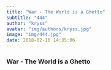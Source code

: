 ```yaml
---
title: "War - The World is a Ghetto"
subtitle: "444"
author: "kryss"
avatar: "img/authors/kryss.jpg"
image: "img/444.jpg"
date: 2018-02-16 14:35:06
---
```


### War - The World is a Ghetto
